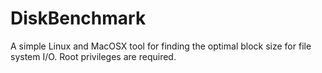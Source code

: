 # DiskBenchmark

A simple Linux and MacOSX tool for finding the optimal block size for file system I/O.
Root privileges are required.